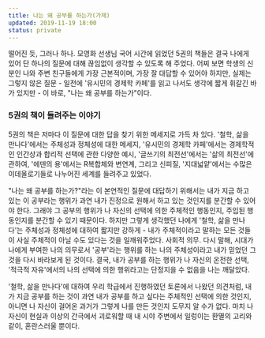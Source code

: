```yaml
---
title: 나는 왜 공부를 하는가(가제)
updated: 2019-11-19 18:00
status: private
---
```


  떨어진 듯, 그러나 하나. 모영화 선생님 국어 시간에 읽었던 5권의 책들은 결국 나에게 있어 단 하나의 질문에 대해 끊임없이 생각할 수 있도록 해 주었다.
 어찌 보면 학생의 신분인 나와 주변 친구들에게 가장 근본적이며, 가장 잘 대답할 수 있어야 하지만, 실제는 그렇지 않은 질문 - 일전에 '유시민의 경제학 카페'를 읽고 나서도 생각에 짧게 휘갈긴 바가 있지만 - 이 바로, "나는 왜 공부를 하는가"이다.
 
### 5권의 책이 들려주는 이야기

 5권의 책은 저마다 이 질문에 대한 답을 찾기 위한 메세지로 가득 차 있다. '철학, 삶을 만나다'에서는 주체성과 정체성에 대한 메세지, '유시민의 경제학 카페'에서는 경제학적인 인간상과 합리적 선택에 관한 다양한 예시, '글쓰기의 최전선'에서는 '삶의 최전선'에 관하여, '에덴의 용'에서는 R복합체와 변연계, 그리고 신피질, '지대넓얕'에서는 수많은 이데올로기들로 나누어진 세계를 들려주고 있었다.
 
 "나는 왜 공부를 하는가?"라는 이 본연적인 질문에 대답하기 위해서는 내가 지금 하고 있는 이 공부라는 행위가 과연 내가 진정으로 원해서 하고 있는 것인지를 분간할 수 있어야 한다. 그래야 그 공부의 행위가 나 자신의 선택에 의한 주체적인 행동인지, 주입된 행동인지를 분간할 수 있기 때문이다. 하지만 그렇게 생각했던 나에게 '철학, 삶을 만나다'는 주체성과 정체성에 대하여 짧지만 강하게 - 내가 주체적이라고 말하는 모든 것들이 사실 주체적이 아닐 수도 있다는 것을 일깨워주었다. 사회적 의무. 다시 말해, 시대가 나에게 부여한 나의 의무로서 '공부'라는 행위를 하는 나의 주체성이라고 내가 믿었던 그것을 다시 바라보게 된 것이다. 결국, 내가 공부를 하는 행위가 나 자신의 온전한 선택, '적극적 자유'에서의 나의 선택에 의한 행위라고는 단정지을 수 없음을 나는 깨달았다.
  
  '철학, 삶을 만나다'에 대하여 우리 학급에서 진행하였던 토론에서 나왔던 의견처럼, 내가 지금 공부를 하는 것이 과연 내가 공부를 하고 싶다는 주체적인 선택에 의한 것인지, 아니면 나 자신이 걸어온 과거가 그렇게 나를 만든 것인지 도무지 알 수가 없다. 마치 나 자신이 현실과 이상의 간극에서 괴로워할 때 내 시야 주변에서 일렁이는 환멸의 고리와 같이, 혼란스러울 뿐이다.
  
 
